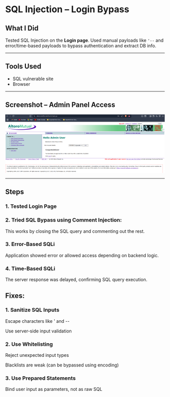 # SQL Injection – Login Bypass

##  What I Did
Tested SQL Injection on the **Login page**. Used manual payloads like `'--` and error/time-based payloads to bypass authentication and extract DB info.

---

##  Tools Used
- SQL vulnerable site
- Browser

---

##  Screenshot – Admin Panel Access
![sql](../images/sql.jpg)

---

##  Steps

### 1. Tested Login Page

### 2. Tried SQL Bypass using Comment Injection:
 This works by closing the SQL query and commenting out the rest.

### 3. Error-Based SQLi
 Application showed error or allowed access depending on backend logic.

### 4. Time-Based SQLi
The server response was delayed, confirming SQL query execution.


## Fixes:

### 1. Sanitize SQL Inputs

Escape characters like ' and --

Use server-side input validation

### 2. Use Whitelisting

Reject unexpected input types

Blacklists are weak (can be bypassed using encoding)

### 3. Use Prepared Statements

Bind user input as parameters, not as raw SQL
